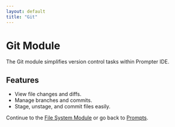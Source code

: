 ```yaml
---
layout: default
title: "Git"
---
```


# Git Module

The Git module simplifies version control tasks within Prompter IDE.

## Features
- View file changes and diffs.
- Manage branches and commits.
- Stage, unstage, and commit files easily.

Continue to the [File System Module](filesystem.html) or go back to [Prompts](prompts.html).
